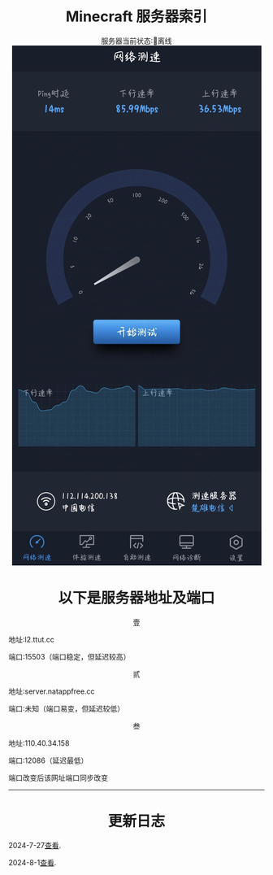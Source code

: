 
<h1 align='center'> Minecraft   服务器索引</h1>
<p align='center'>
服务器当前状态∶🍁离线
  <img src="https://github.com/Pjp2064/P/blob/395f200aed96036543b2dbd4d963143ebb1d64b9/Wl.jpg" alt="some_text">
</p>
<h1 align='center'>以下是服务器地址及端口</h1>

<p align='center'>壹</p>

<p align='center1'>地址∶l2.ttut.cc</p>
<p align='center1'>端口∶15503（端口稳定，但延迟较高）</p>
<p align='center'>贰</p>
<p align='center1'>地址∶server.natappfree.cc</p>
<p align='center1'>端口∶未知（端口易变，但延迟较低）</p>
<p align="center">叁</p>
<p>地址∶110.40.34.158</p>
<p>端口∶12086（延迟最低）</p>

<p>端口改变后该网址端口同步改变</p>
<hr>
<h1 align='center'>更新日志</h1>
<p>2024-7-27<a href="https://github.com/Pjp2064/update/blob/bfd50381050b17dc5dc5b76bc215ca99f9687dee/2024-7-27.md">查看</a>.</P>
<p>2024-8-1<a href="https://github.com/Pjp2064/update/blob/7b2f281531717d65ce63c0da234ad336e44e3f08/2024-8-1.md">查看</a>.</P>
